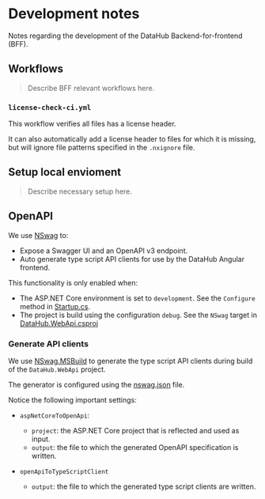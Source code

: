 # Development notes

Notes regarding the development of the DataHub Backend-for-frontend (BFF).

## Workflows

> Describe BFF relevant workflows here.

### `license-check-ci.yml`

This workflow verifies all files has a license header.

It can also automatically add a license header to files for which it is missing, but will ignore file patterns specified in the `.nxignore` file.

## Setup local envioment

> Describe necessary setup here.

## OpenAPI

We use [NSwag](https://github.com/RicoSuter/NSwag) to:

* Expose a Swagger UI and an OpenAPI v3 endpoint.
* Auto generate type script API clients for use by the DataHub Angular frontend.

This functionality is only enabled when:

* The ASP.NET Core environment is set to `development`. See the `Configure` method in [Startup.cs](../source/DataHub.WebApi/Startup.cs).
* The project is build using the configuration `debug`. See the `NSwag` target in [DataHub.WebApi.csproj](../source/DataHub.WebApi/DataHub.WebApi.csproj)

### Generate API clients

We use [NSwag.MSBuild](https://github.com/RicoSuter/NSwag/wiki/NSwag.MSBuild) to generate the type script API clients during build of the `DataHub.WebApi` project.

The generator is configured using the [nswag.json](../source/DataHub.WebApi/nswag.json) file.

Notice the following important settings:

* `aspNetCoreToOpenApi`:

  * `project`: the ASP.NET Core project that is reflected and used as input.
  * `output`: the file to which the generated OpenAPI specification is written.

* `openApiToTypeScriptClient`

  * `output`: the file to which the generated type script clients are written.
